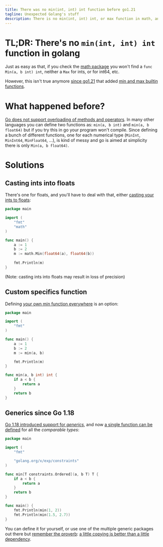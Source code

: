 ```yaml
---
title: There was no min(int, int) int function before go1.21
tagline: Unexpected Golang's stuff
description: There is no min(int, int) int, or max function in math, and there was no builtin function before go1.21
---
```


# TL;DR: There's no `min(int, int) int` function in golang

Just as easy as that, if you check the [math package](https://golang.org/pkg/math/) you won't find a `func Min(a, b int) int`, neither a `Max` for ints, or for int64, etc.

However, this isn't true anymore [since go1.21](https://go.dev/doc/go1.21) that added [min and max builtin functions](https://tip.golang.org/ref/spec#Min_and_max).

# What happened before?

[Go does not support overloading of methods and operators](https://golang.org/doc/faq#overloading). 
In many other languages you can define two functions as: `min(a, b int)` and `min(a, b float64)` but if you try this in go your program won't compile. 
Since defining a bunch of different functions, one for each numerical type (`MinInt`, `MinInt64`, `MinFloat64`, ...), 
is kind of messy and go is aimed at simplicity there is only `Min(a, b float64)`.

# Solutions

## Casting ints into floats

There's one for floats, and you'll have to deal with that, either [casting your ints to floats](https://play.golang.org/p/78mrx3gqttq):

```go 
package main

import (
	"fmt"
	"math"
)

func main() {
	a := 1
	b := 2
	m := math.Min(float64(a), float64(b))
	
	fmt.Println(m)
}
```

(Note: casting ints into floats may result in loss of precision)

## Custom specifics function 

Defining [your own min function everywhere](https://play.golang.org/p/JppKTRa34pF) is an option:

```go
package main

import (
	"fmt"
)

func main() {
	a := 1
	b := 2
	m := min(a, b)

	fmt.Println(m)
}

func min(a, b int) int {
	if a < b {
		return a
	}
	return b
}
```

## Generics since Go 1.18

[Go 1.18 introduced support for _generics_](https://tip.golang.org/doc/go1.18), and now [a single function can be defined](https://go.dev/play/p/R4DNAgKyWo2) for all the _comparable types_:

```go
package main

import (
	"fmt"

	"golang.org/x/exp/constraints"
)

func min[T constraints.Ordered](a, b T) T {
	if a < b {
		return a
	}
	return b
}

func main() {
	fmt.Println(min(1, 2))
	fmt.Println(min(1.5, 2.7))
}
```

You can define it for yourself, or use one of the multiple generic packages out there but [remember the proverb](https://go-proverbs.github.io/): [a little copying is better than a little dependency](https://www.youtube.com/watch?v=PAAkCSZUG1c&t=9m28s).
